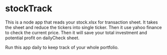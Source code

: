 # stockTrack

This is a node app that reads your stock.xlsx for transaction sheet. It takes the sheet and reduce the tickers into single ticker. Then it use yahoo finance to check the current price. Then it will save your total investment and potential profit on dailyCheck sheet.

Run this app daily to keep track of your whole portfolio.
